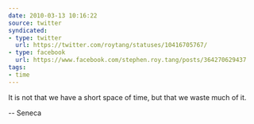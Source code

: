 ```yaml
---
date: 2010-03-13 10:16:22
source: twitter
syndicated:
- type: twitter
  url: https://twitter.com/roytang/statuses/10416705767/
- type: facebook
  url: https://www.facebook.com/stephen.roy.tang/posts/364270629437
tags:
- time
---
```


It is not that we have a short space of time, but that we waste much of it. 

-- Seneca